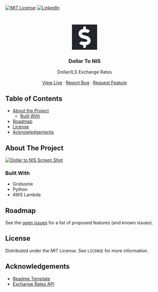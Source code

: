 [![MIT License][license-shield]][license-url]
[![LinkedIn][linkedin-shield]][linkedin-url]

<!-- PROJECT LOGO -->
<br />
<p align="center">
  <a href="https://github.com/dherskowitz/dollar-to-nis">
    <img src="src/favicon.png" alt="Logo" width="80" height="80">
  </a>

  <h3 align="center">Dollar To NIS</h3>

  <p align="center">
    Dollar/ILS Exchange Rates
    <br />
    <br />
    <a href="https://dollar-to-nis.vercel.app/">View Live</a>
    ·
    <a href="https://github.com/dherskowitz/dollar-to-nis/issues">Report Bug</a>
    ·
    <a href="https://github.com/dherskowitz/dollar-to-nis/issues">Request Feature</a>
  </p>
</p>



<!-- TABLE OF CONTENTS -->
## Table of Contents

* [About the Project](#about-the-project)
  * [Built With](#built-with)
* [Roadmap](#roadmap)
* [License](#license)
* [Acknowledgements](#acknowledgements)
<!-- * [Contact](#contact) -->



<!-- ABOUT THE PROJECT -->
## About The Project

[![Dollar to NIS Screen Shot][product-screenshot]](https://dollar-to-nis.vercel.app/screenshot.png)


### Built With

* Gridsome
* Python
* AWS Lambda


<!-- ROADMAP -->
## Roadmap

See the [open issues](https://github.com/dherskowitz/dollar-to-nis/issues) for a list of proposed features (and known issues).


<!-- LICENSE -->
## License

Distributed under the MIT License. See `LICENSE` for more information.



<!-- CONTACT -->
<!-- ## Contact
Project Link: [https://github.com/dherskowitz/dollar-to-nis](https://github.com/dherskowitz/dollar-to-nis) -->



<!-- ACKNOWLEDGEMENTS -->
## Acknowledgements

* [Readme Template](https://github.com/othneildrew/Best-README-Template)
* [Exchange Rates API](https://exchangeratesapi.io/)





<!-- MARKDOWN LINKS & IMAGES -->
<!-- https://www.markdownguide.org/basic-syntax/#reference-style-links -->
<!-- [contributors-shield]: https://img.shields.io/github/contributors/othneildrew/Best-README-Template.svg?style=flat-square -->
<!-- [contributors-url]: https://github.com/othneildrew/Best-README-Template/graphs/contributors -->
<!-- [forks-shield]: https://img.shields.io/github/forks/othneildrew/Best-README-Template.svg?style=flat-square
[forks-url]: https://github.com/dherskowitz/dollar-to-nis/network/members -->
<!-- [stars-shield]: https://img.shields.io/github/stars/othneildrew/Best-README-Template.svg?style=flat-square
[stars-url]: https://github.com/dherskowitz/dollar-to-nis/stargazers -->
[issues-shield]: https://img.shields.io/github/issues/othneildrew/Best-README-Template.svg?style=flat-square
[issues-url]: https://github.com/dherskowitz/dollar-to-nis/issues
[license-shield]: https://img.shields.io/github/license/othneildrew/Best-README-Template.svg?style=flat-square
[license-url]: https://github.com/dherskowitz/dollar-to-nis/LICENSE.txt
[linkedin-shield]: https://img.shields.io/badge/-LinkedIn-black.svg?style=flat-square&logo=linkedin&colorB=555
[linkedin-url]: https://www.linkedin.com/in/daniel-herskowitz-405b95140/
[product-screenshot]: https://dollar-to-nis.vercel.app/screenshot.png
